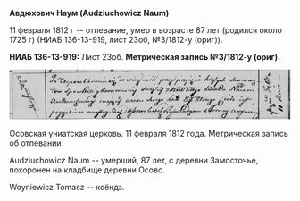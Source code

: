 **Авдюхович Наум (Audziuchowicz Naum)**

11 февраля 1812 г -- отпевание, умер в возрасте 87 лет (родился около
1725 г) (НИАБ 136-13-919, лист 23об, №3/1812-у (ориг)).

**НИАБ 136-13-919:** Лист 23об. **Метрическая запись №3/1812-у (ориг).**

![](./media/bc7f2cf1b6f7943f5a50350cc304d7d039fcb462.png)

Осовская униатская церковь. 11 февраля 1812 года. Метрическая запись об
отпевании.

Audziuchowicz Naum -- умерший, 87 лет, с деревни Замосточье, похоронен
на кладбище деревни Осово.

Woyniewicz Tomasz -- ксёндз.

